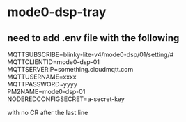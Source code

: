 # mode0-dsp-tray
## need to add .env file with the following
MQTTSUBSCRIBE=blinky-lite-v4/mode0-dsp/01/setting/#  
MQTTCLIENTID=mode0-dsp-01  
MQTTSERVERIP=something.cloudmqtt.com  
MQTTUSERNAME=xxxx  
MQTTPASSWORD=yyyy  
PM2NAME=mode0-dsp-01  
NODEREDCONFIGSECRET=a-secret-key    

with no CR after the last line

